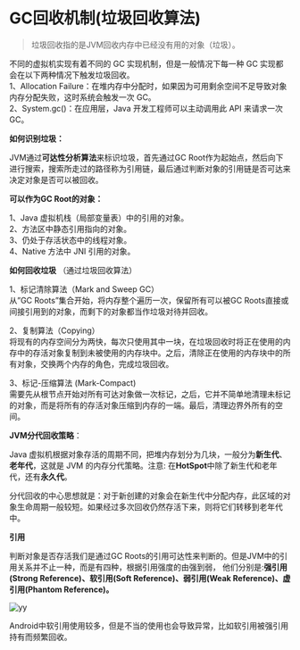 # GC回收机制(垃圾回收算法)

>垃圾回收指的是JVM回收内存中已经没有用的对象（垃圾）。

不同的虚拟机实现有着不同的 GC 实现机制，但是一般情况下每一种 GC 实现都会在以下两种情况下触发垃圾回收。  
1、Allocation Failure：在堆内存中分配时，如果因为可用剩余空间不足导致对象内存分配失败，这时系统会触发一次 GC。  
2、System.gc()：在应用层，Java 开发工程师可以主动调用此 API 来请求一次 GC。

**如何识别垃圾：**  

JVM通过**可达性分析算法**来标识垃圾，首先通过GC Root作为起始点，然后向下进行搜索，搜索所走过的路径称为引用链，最后通过判断对象的引用链是否可达来决定对象是否可以被回收。

**可以作为GC Root的对象：**  

1、Java 虚拟机栈（局部变量表）中的引用的对象。  
2、方法区中静态引用指向的对象。  
3、仍处于存活状态中的线程对象。  
4、Native 方法中 JNI 引用的对象。  

**如何回收垃圾** （通过垃圾回收算法）

1、标记清除算法（Mark and Sweep GC）  
<span>从”GC Roots”集合开始，将内存整个遍历一次，保留所有可以被GC Roots直接或间接引用到的对象，而剩下的对象都当作垃圾对待并回收。</span>

2、复制算法（Copying）  
<span>将现有的内存空间分为两快，每次只使用其中一块，在垃圾回收时将正在使用的内存中的存活对象复制到未被使用的内存块中。之后，清除正在使用的内存块中的所有对象，交换两个内存的角色，完成垃圾回收。</span>

3、标记-压缩算法 (Mark-Compact)  
<span>需要先从根节点开始对所有可达对象做一次标记，之后，它并不简单地清理未标记的对象，而是将所有的存活对象压缩到内存的一端。最后，清理边界外所有的空间。</span>

**JVM分代回收策略**：  

Java 虚拟机根据对象存活的周期不同，把堆内存划分为几块，一般分为**新生代**、**老年代**，这就是 JVM 的内存分代策略。注意: 在**HotSpot**中除了新生代和老年代，还有**永久代**。

分代回收的中心思想就是：对于新创建的对象会在新生代中分配内存，此区域的对象生命周期一般较短。如果经过多次回收仍然存活下来，则将它们转移到老年代中。

**引用**

判断对象是否存活我们是通过GC Roots的引用可达性来判断的。但是JVM中的引用关系并不止一种，而是有四种，根据引用强度的由强到弱，
他们分别是:**强引用(Strong Reference)、软引用(Soft Reference)、弱引用(Weak Reference)、虚引用(Phantom Reference)。**

![yy](https://img.upyun.zzming.cn/android/gc_yy.png)

Android中软引用使用较多，但是不当的使用也会导致异常，比如软引用被强引用持有而频繁回收。